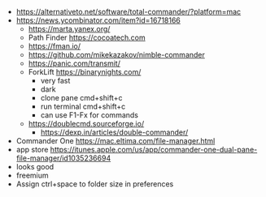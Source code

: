 - https://alternativeto.net/software/total-commander/?platform=mac
- https://news.ycombinator.com/item?id=16718166
  - https://marta.yanex.org/
  - Path Finder https://cocoatech.com
  - https://fman.io/
  - https://github.com/mikekazakov/nimble-commander
  - https://panic.com/transmit/
  - ForkLift https://binarynights.com/
    - very fast
    - dark
    - clone pane cmd+shift+c
    - run terminal cmd+shift+c
    - can use F1-Fx for commands
  - https://doublecmd.sourceforge.io/
    - https://dexp.in/articles/double-commander/
-  Commander One https://mac.eltima.com/file-manager.html 
  - app store https://itunes.apple.com/us/app/commander-one-dual-pane-file-manager/id1035236694
  - looks good
  - freemium
  - Assign ctrl+space to folder size in preferences